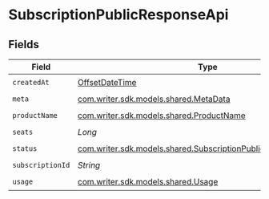 # SubscriptionPublicResponseApi


## Fields

| Field                                                                                                                          | Type                                                                                                                           | Required                                                                                                                       | Description                                                                                                                    |
| ------------------------------------------------------------------------------------------------------------------------------ | ------------------------------------------------------------------------------------------------------------------------------ | ------------------------------------------------------------------------------------------------------------------------------ | ------------------------------------------------------------------------------------------------------------------------------ |
| `createdAt`                                                                                                                    | [OffsetDateTime](https://docs.oracle.com/javase/8/docs/api/java/time/OffsetDateTime.html)                                      | :heavy_check_mark:                                                                                                             | N/A                                                                                                                            |
| `meta`                                                                                                                         | [com.writer.sdk.models.shared.MetaData](../../models/shared/MetaData.md)                                                       | :heavy_check_mark:                                                                                                             | N/A                                                                                                                            |
| `productName`                                                                                                                  | [com.writer.sdk.models.shared.ProductName](../../models/shared/ProductName.md)                                                 | :heavy_check_mark:                                                                                                             | N/A                                                                                                                            |
| `seats`                                                                                                                        | *Long*                                                                                                                         | :heavy_check_mark:                                                                                                             | N/A                                                                                                                            |
| `status`                                                                                                                       | [com.writer.sdk.models.shared.SubscriptionPublicResponseApiStatus](../../models/shared/SubscriptionPublicResponseApiStatus.md) | :heavy_check_mark:                                                                                                             | N/A                                                                                                                            |
| `subscriptionId`                                                                                                               | *String*                                                                                                                       | :heavy_check_mark:                                                                                                             | N/A                                                                                                                            |
| `usage`                                                                                                                        | [com.writer.sdk.models.shared.Usage](../../models/shared/Usage.md)                                                             | :heavy_check_mark:                                                                                                             | N/A                                                                                                                            |